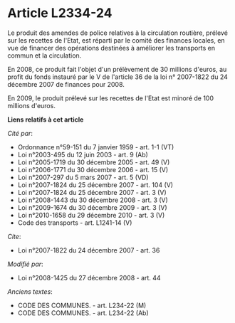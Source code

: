 # Article L2334-24

Le produit des amendes de police relatives à la circulation routière, prélevé sur les recettes de l'Etat, est réparti par le
comité des finances locales, en vue de financer des opérations destinées à améliorer les transports en commun et la
circulation. 

En 2008, ce produit fait l'objet d'un prélèvement de 30 millions d'euros, au profit du fonds instauré par le V de l'article
36 de la loi n° 2007-1822 du 24 décembre 2007 de finances pour 2008.

En 2009, le produit prélevé sur les recettes de l'Etat est minoré de 100 millions d'euros.

**Liens relatifs à cet article**

_Cité par_:

  - Ordonnance n°59-151 du 7 janvier 1959 - art. 1-1 (VT)
  - Loi n°2003-495 du 12 juin 2003 - art. 9 (Ab)
  - Loi n°2005-1719 du 30 décembre 2005 - art. 49 (V)
  - Loi n°2006-1771 du 30 décembre 2006 - art. 15 (V)
  - Loi n°2007-297 du 5 mars 2007 - art. 5 (VD)
  - Loi n°2007-1824 du 25 décembre 2007 - art. 104 (V)
  - Loi n°2007-1824 du 25 décembre 2007 - art. 3 (V)
  - Loi n°2008-1443 du 30 décembre 2008 - art. 3 (V)
  - Loi n°2009-1674 du 30 décembre 2009 - art. 3 (V)
  - Loi n°2010-1658 du 29 décembre 2010 - art. 3 (V)
  - Code des transports - art. L1241-14 (V)

_Cite_:

  - Loi n°2007-1822 du 24 décembre 2007 - art. 36

_Modifié par_:

  - Loi n°2008-1425 du 27 décembre 2008 - art. 44

_Anciens textes_:

  - CODE DES COMMUNES. - art. L234-22 (M)
  - CODE DES COMMUNES. - art. L234-22 (Ab)
